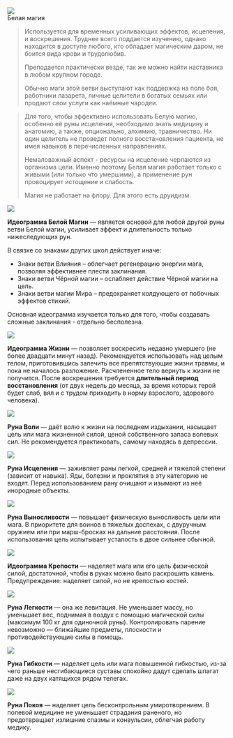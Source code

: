 <div cover-w>
	<img src="white/pic.jpg">
	<div title-container>
		<div title>Белая магия</div>
	</div>
</div>

<blockquote attention>
Используется для временных усиливающих эффектов, исцеления, и воскрешения. Труднее всего поддается изучению, однако находится в доступе любого, кто обладает магическим даром, не боится вида крови и трудолюбив.

Преподается практически везде, так же можно найти наставника в любом крупном городе.

Обычно маги этой ветви выступают как поддержка на поле боя, работники лазарета, личные целители в богатых семьях или продают свои услуги как наёмные чародеи.
</blockquote>
<blockquote warning>
Для того, чтобы эффективно использовать Белую магию, особенно её руны исцеления, необходимо знать медицину и анатомию, а также, опционально, алхимию, травничество. Ни один целитель не проведет полного восстановления пациента, не имея навыков в перечисленных направлениях.

Немаловажный аспект - ресурсы на исцеление черпаются из организма цели. Именно поэтому Белая магия работает только с живыми (или только что умершими), а применение рун провоцирует истощение и слабость.

Магия не работает на флору. Для этого есть друидизм.
</blockquote>

<div rune-container>
<div rune><img src="runes/Б И Белой Магии.png"><div text>

**Идеограмма Белой Магии** — является основой для любой другой руны ветви Белой магии, усиливает эффект и длительность только нижеследующих рун.

В связке со знаками других школ действует иначе:
* Знаки ветви Влияния – облегчает регенерацию энергии мага, позволяя эффективнее плести заклинания.
* Знаки ветви Чёрной магии – ослабляет действие Чёрной магии на цель.
* Знаки ветви магии Мира – предохраняет колдующего от побочных эффектов стихий.
  
Основная идеограмма изучается только для того, чтобы создавать сложные заклинания - отдельно бесполезна.

</div></div>
</div>

<div rune-container>
<div rune><img src="runes/Б И Жизни.png"><div text>

**Идеограмма Жизни** — позволяет воскресить недавно умершего (не более двадцати минут назад). Рекомендуется использовать над целым телом, приготовившись залечить все препятствующие жизни травмы, и пока не началось разложение. Расчлененное тело вернуть к жизни не получится. После воскрешения требуется **длительный период восстановления** (от двух недель до месяца, за время которых герой будет слаб, вял и с трудом приходить в норму взрослого, здорового человека).

</div></div>
<div glyph><img  src="runes/Б Р Воли.png"><div text>

**Руна Воли** — даёт волю к жизни на последнем издыхании, насыщает цель или мага жизненной силой, ценой собственного запаса волевых сил. Не рекомендуется практиковать, самому находясь в депрессии.
</div></div>
<div glyph><img  src="runes/Б Р Исцеления.png"><div text>

**Руна Исцеления** — заживляет раны легкой, средней и тяжелой степени (зависит от навыка). Яды, болезни и проклятия в эту категорию не входят. Перед использованием рану очищают и изымают из неё инородные объекты.
</div></div>
<div glyph><img  src="runes/Б Р Выносливости.png"><div text>

**Руна Выносливости** — повышает физическую выносливость цели или мага. В приоритете для воинов в тяжелых доспехах, с двуручным оружием или при марш-бросках на дальние расстояния. После использования цель испытывает усталость в двое сильнее обычной.
</div></div>
</div>

<div rune-container>
<div rune><img src="runes/Б И Крепости.png"><div text>

**Идеограмма Крепости** — наделяет мага или его цель физической силой, достаточной, чтобы в руках можно было раскрошить камень. Предупреждение: наделяет силой, но не крепостью костей.

</div></div>
<div glyph><img  src="runes/Б Р Легкости.png"><div text>

**Руна Легкости** — она же левитация. Не уменьшает массу, но уменьшает вес, поднимая в воздух с помощью магической силы (максимум 100 кг для одиночной руны). Контролировать парение невозможно — ближайшие предметы, плоскости и противодействующие силы в помощь.
</div></div>
<div glyph><img  src="runes/Б Р Гибкости.png"><div text>

**Руна Гибкости** — наделяет цель или мага повышенной гибкостью, из-за чего раньше несгибающиеся суставы спокойно дадут сделать шпагат даже на двух катящихся рядом телегах.
</div></div>
<div glyph><img  src="runes/Б Р Покоя.png"><div text>

**Руна Покоя** — наделяет цель бесконтрольным умиротворением. В полевой медицине не уменьшает страдания раненого, но предотвращает излишние спазмы и конвульсии, облегчая работу медику.
</div></div>
</div>